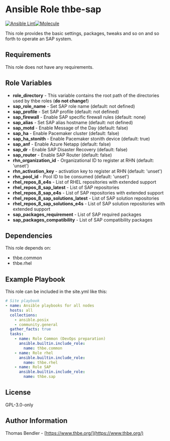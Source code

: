 # Ansible Role thbe-sap

[![Ansible Lint](https://github.com/thbe/ansible-role-sap/actions/workflows/ansible-lint.yml/badge.svg)](https://github.com/thbe/ansible-role-sap/actions/workflows/ansible-lint.yml)[![Molecule](https://github.com/thbe/ansible-role-sap/actions/workflows/molecule.yml/badge.svg)](https://github.com/thbe/ansible-role-sap/actions/workflows/molecule.yml)

This role provides the basic settings, packages, tweaks and so on and so forth to operate an SAP system.

## Requirements

This role does not have any requirements.

## Role Variables

* **role_directory** - This variable contains the root path of the directories used by thbe roles (**do not change!**)
* **sap_role_name** - Set SAP role name (default: not defined)
* **sap_profile** - Set SAP profile (default: not defined)
* **sap_firewall** - Enable SAP specific firewall rules (default: none)
* **sap_alias** - Set SAP alias hostname (default: not defined)
* **sap_motd** - Enable Message of the Day (default: false)
* **sap_ha** - Enable Pacemaker cluster (default: false)
* **sap_ha_stonith** - Enable Pacemaker stonith device (default: true)
* **sap_anf** - Enable Azure Netapp (default: false)
* **sap_dr** - Enable SAP Disaster Recovery (default: false)
* **sap_router** - Enable SAP Router (default: false)
* **rhn_organization_id** - Organizational ID to register at RHN (default: 'unset')
* **rhn_activation_key** - activation key to register at RHN (default: 'unset')
* **rhn_pool_id** - Pool ID to be consumed (default: 'unset')
* **rhel_repos_8_e4s** - List of RHEL repositories with extended support
* **rhel_repos_8_sap_latest** - List of SAP repositories
* **rhel_repos_8_sap_e4s** - List of SAP repositories with extended support
* **rhel_repos_8_sap_solutions_latest** - List of SAP solution repositories
* **rhel_repos_8_sap_solutions_e4s** - List of SAP solution repositories with extended support
* **sap_packages_requirement** - List of SAP required packages
* **sap_packages_compatibility** - List of SAP compatibility packages


## Dependencies

This role depends on:

* thbe.common
* thbe.rhel

## Example Playbook

This role can be included in the site.yml like this:

```yaml
# Site playbook
- name: Ansible playbooks for all nodes
  hosts: all
  collections:
    - ansible.posix
    - community.general
  gather_facts: true
  tasks:
    - name: Role Common (DevOps preparation)
      ansible.builtin.include_role:
        name: thbe.common
    - name: Role rhel
      ansible.builtin.include_role:
        name: thbe.rhel
    - name: Role SAP
      ansible.builtin.include_role:
        name: thbe.sap
```

## License

GPL-3.0-only

## Author Information

Thomas Bendler - [https://www.thbe.org/](https://www.thbe.org/)
